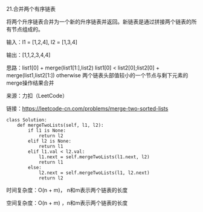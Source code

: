 21.合并两个有序链表

将两个升序链表合并为一个新的升序链表并返回。新链表是通过拼接两个链表的所有节点组成的。

输入：l1 = [1,2,4], l2 = [1,3,4]

输出：[1,1,2,3,4,4]

思路：list1[0] + merge(list1[1:],list2) list1[0] < list2[0];list2[0] + merge(list1,list2[1:]) otherwise
两个链表头部值较小的一个节点与剩下元素的merge操作结果合并

来源：力扣（LeetCode）

链接：https://leetcode-cn.com/problems/merge-two-sorted-lists

    class Solution:
    	def mergeTwoLists(self, l1, l2):
        	if l1 is None:
            	return l2
        	elif l2 is None:
            	return l1
        	elif l1.val < l2.val:
            	l1.next = self.mergeTwoLists(l1.next, l2)
            	return l1
        	else:
            	l2.next = self.mergeTwoLists(l1, l2.next)
            	return l2

时间复杂度：O(n + m)， n和m表示两个链表的长度

空间复杂度：O(n + m) ，n和m表示两个链表的长度